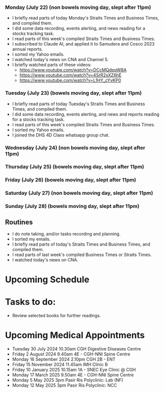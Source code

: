 ### Monday (July 22) (non bowels moving day, slept after 11pm)
- I briefly read parts of today Monday's Straits Times and Business Times, and compiled them.
- I did some data recording, events alerting, and news reading for a stocks tracking task.
- I read parts of this week's compiled Straits Times and Business Times.
- I subscribed to Claude AI, and applied it to Samudera and Cosco 2023 annual reports.
- I sorted my Yahoo emails.
- I watched today's news on CNA and Channel 5.
- I briefly watched parts of these videos:
    - https://www.youtube.com/watch?v=DCcMQdppW8A
    - https://www.youtube.com/watch?v=4SrR2sXZ6hE
    - https://www.youtube.com/watch?v=L1HY_cYvKP0

### Tuesday (July 23) (bowels moving day, slept after 11pm)
- I briefly read parts of today Tuesday's Straits Times and Business Times, and compiled them.
- I did some data recording, events alerting, and news and reports reading for a stocks tracking task.
- I read parts of this week's compiled Straits Times and Business Times.
- I sorted my Yahoo emails.
- I joined the DHS 4D Class whatsapp group chat.

### Wednesday (July 24) (non bowels moving day, slept after 11pm)


### Thursday (July 25) (bowels moving day, slept after 11pm)


### Friday (July 26) (bowels moving day, slept after 11pm)


### Saturday (July 27) (non bowels moving day, slept after 11pm)


### Sunday (July 28) (bowels moving day, slept after 11pm)




## Routines
- I do note taking, and/or tasks recording and planning.
- I sorted my emails.
- I briefly read parts of today's Straits Times and Business Times, and compiled them.
- I read parts of last week's compiled Business Times or Straits Times.
- I watched today's news on CNA.

# Upcoming Schedule

# Tasks to do:
- Review selected books for further readings.

# Upcoming Medical Appointments
- Tuesday 30 July 2024 10.30am CGH Digestive Diseases Centre
- Friday 2 August 2024 9.40am 4E - CGH-NNI Spine Centre
- Monday 16 September 2024 2.10pm CGH 2B - ENT
- Friday 15 November 2024 11.45am IMH Clinic B
- Friday 10 January 2025 10.15am 1A - SNEC Eye Clinic @ CGH
- Monday 17 March 2025 9.50am 4E - CGH-NNI Spine Centre
- Monday 5 May 2025 3pm Pasir Ris Polyclinic: Lab (NF)
- Monday 12 May 2025 3pm Pasir Ris Polyclinic: NCC
